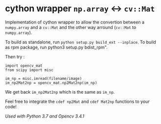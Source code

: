 # cython wrapper `np.array` <-> `cv::Mat`

Implementation of cython wrapper to allow the convertion between a `numpy.array` and a `cv::Mat` and the other way arround (`cv::Mat` to `numpy.array`).

To build as standalone, run `python setup.py build_ext --inplace`.
To build as rpm package, run python3 setup.py bdist_rpm".

Then try :
```python3
import opencv_mat
from scipy import misc

im_np = misc.imread(filename/image)
im_np2Mat2np = opencv_mat.np2Mat2np(im_np)
```
We get back `im_np2Mat2np` which is the same as `im_np`.

Feel free to integrate the `cdef np2Mat` and `cdef Mat2np` functions to your code!

_Used with Python 3.7 and Opencv 3.4.1_
